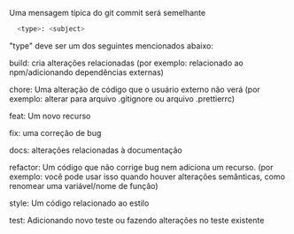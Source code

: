 Uma mensagem típica do git commit será semelhante

```bash
  <type>: <subject>
```

"type" deve ser um dos seguintes mencionados abaixo:

   build: cria alterações relacionadas (por exemplo: relacionado ao npm/adicionando dependências externas)
   
   chore: Uma alteração de código que o usuário externo não verá (por exemplo: alterar para arquivo .gitignore ou arquivo .prettierrc)
   
   feat: Um novo recurso
   
   fix: uma correção de bug
   
   docs: alterações relacionadas à documentação
   
   refactor: Um código que não corrige bug nem adiciona um recurso. (por exemplo: você pode usar isso quando houver alterações semânticas, como renomear uma variável/nome de função)
     
   style: Um código relacionado ao estilo
   
   test: Adicionando novo teste ou fazendo alterações no teste existente
